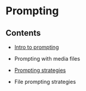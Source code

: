 # Prompting

## Contents

- [Intro to prompting](intro-to-prompting.md)

- Prompting with media files

- [Prompting strategies](prompting-strategies.md)

- File prompting strategies
